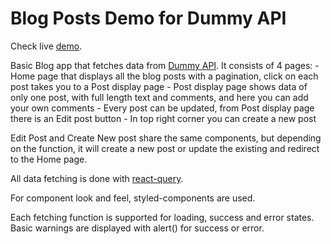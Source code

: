 # Blog Posts Demo for Dummy API

Check live [demo](https://inspiring-kulfi-4d505c.netlify.app/).

Basic Blog app that fetches data from [Dummy API](https://dummyapi.io/docs).
It consists of 4 pages:
    - Home page that displays all the blog posts with a pagination, click on each post takes you to a Post display page
    - Post display page shows data of only one post, with full length text and comments, and here you can add your own comments
    - Every post can be updated, from Post display page there is an Edit post button
    - In top right corner you can create a new post

Edit Post and Create New post share the same components, but depending on the function, it will create a new post or update the existing and redirect to the Home page.

All data fetching is done with [react-query](https://react-query-v3.tanstack.com/).

For component look and feel, styled-components are used.

Each fetching function is supported for loading, success and error states. Basic warnings are displayed with alert() for success or error.

